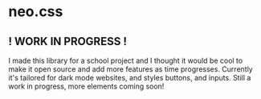 # neo.css
## ! WORK IN PROGRESS !

I made this library for a school project and I thought it would be cool to make it open source and add more features as time progresses. Currently it's tailored for dark mode websites, and styles buttons, and inputs. Still a work in progress, more elements coming soon!